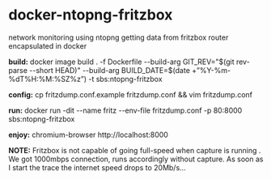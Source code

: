 # docker-ntopng-fritzbox
network monitoring using ntopng getting data from fritzbox router encapsulated in docker

**build:**
docker image build . -f Dockerfile --build-arg GIT_REV="$(git rev-parse --short HEAD)" --build-arg BUILD_DATE=$(date +”%Y-%m-%dT%H:%M:%SZ%z”) -t sbs:ntopng-fritzbox

**config:**
cp fritzdump.conf.example fritzdump.conf && vim fritzdump.conf

**run:**
docker run -dit --name fritz --env-file fritzdump.conf -p 80:8000 sbs:ntopng-fritzbox

**enjoy:**
chromium-browser http://localhost:8000

**NOTE:**
Fritzbox is not capable of going full-speed when capture is running . We got 1000mbps connection, runs accordingly without capture. As soon as I start the trace the internet speed drops to 20Mb/s...
